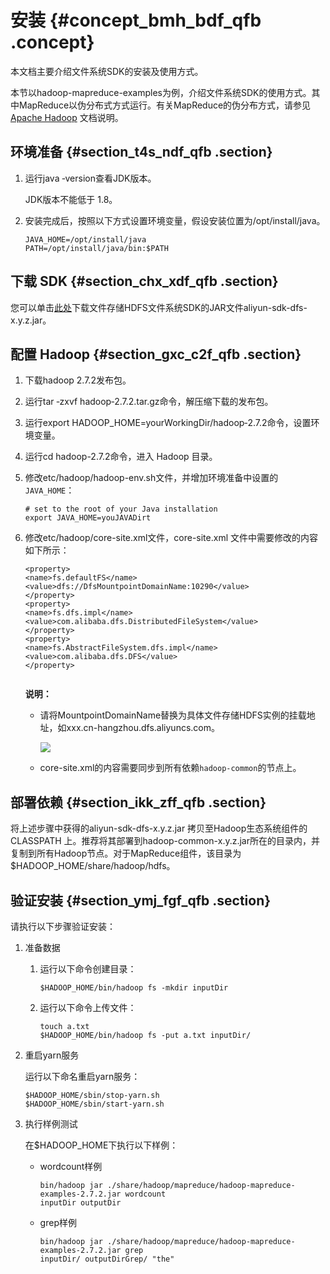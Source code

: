 # 安装 {#concept_bmh_bdf_qfb .concept}

本文档主要介绍文件系统SDK的安装及使用方式。

本节以hadoop-mapreduce-examples为例，介绍文件系统SDK的使用方式。其中MapReduce以伪分布式方式运行。有关MapReduce的伪分布方式，请参见[Apache Hadoop](https://hadoop.apache.org/docs/stable/hadoop-project-dist/hadoop-common/SingleCluster.html#Pseudo-Distributed_Operation) 文档说明。

## 环境准备 {#section_t4s_ndf_qfb .section}

1.  运行java ‐version查看JDK版本。

    JDK版本不能低于 1.8。

2.  安装完成后，按照以下方式设置环境变量，假设安装位置为/opt/install/java。

    ```
    JAVA_HOME=/opt/install/java
    PATH=/opt/install/java/bin:$PATH
    ```


## 下载 SDK {#section_chx_xdf_qfb .section}

您可以单击[此处](https://mvnrepository.com/artifact/com.aliyun.dfs/aliyun-sdk-dfs)下载文件存储HDFS文件系统SDK的JAR文件aliyun-sdk-dfs-x.y.z.jar。

## 配置 Hadoop {#section_gxc_c2f_qfb .section}

1.  下载hadoop 2.7.2发布包。
2.  运行tar ‐zxvf hadoop‐2.7.2.tar.gz命令，解压缩下载的发布包。
3.  运行export HADOOP\_HOME=yourWorkingDir/hadoop‐2.7.2命令，设置环境变量。
4.  运行cd hadoop-2.7.2命令，进入 Hadoop 目录。
5.  修改etc/hadoop/hadoop-env.sh文件，并增加环境准备中设置的`JAVA_HOME`：

    ```
    # set to the root of your Java installation
    export JAVA_HOME=youJAVADirt
    ```

6.  修改etc/hadoop/core-site.xml文件，core-site.xml 文件中需要修改的内容如下所示：

    ```
    <property>
    <name>fs.defaultFS</name>
    <value>dfs://DfsMountpointDomainName:10290</value>
    </property>
    <property>
    <name>fs.dfs.impl</name>
    <value>com.alibaba.dfs.DistributedFileSystem</value>
    </property>
    <property>
    <name>fs.AbstractFileSystem.dfs.impl</name>
    <value>com.alibaba.dfs.DFS</value>
    </property>
    						
    ```

    **说明：** 

    -   请将MountpointDomainName替换为具体文件存储HDFS实例的挂载地址，如xxx.cn-hangzhou.dfs.aliyuncs.com。

        ![](http://static-aliyun-doc.oss-cn-hangzhou.aliyuncs.com/assets/img/40523/155747471142080_zh-CN.jpg)

    -   core-site.xml的内容需要同步到所有依赖`hadoop-common`的节点上。

## 部署依赖 {#section_ikk_zff_qfb .section}

将上述步骤中获得的aliyun-sdk-dfs-x.y.z.jar 拷贝至Hadoop生态系统组件的CLASSPATH 上。推荐将其部署到hadoop-common-x.y.z.jar所在的目录内，并复制到所有Hadoop节点。对于MapReduce组件，该目录为$HADOOP\_HOME/share/hadoop/hdfs。

## 验证安装 {#section_ymj_fgf_qfb .section}

请执行以下步骤验证安装：

1.  准备数据
    1.  运行以下命令创建目录：

        ```
        $HADOOP_HOME/bin/hadoop fs ‐mkdir inputDir
        ```

    2.  运行以下命令上传文件：

        ```
        touch a.txt
        $HADOOP_HOME/bin/hadoop fs ‐put a.txt inputDir/
        ```

2.  重启yarn服务

    运行以下命名重启yarn服务：

    ``` {#codeblock_ad2_ubg_bwf}
    $HADOOP_HOME/sbin/stop-yarn.sh
    $HADOOP_HOME/sbin/start-yarn.sh
    ```

3.  执行样例测试

    在$HADOOP\_HOME下执行以下样例：

    -   wordcount样例

        ```
        bin/hadoop jar ./share/hadoop/mapreduce/hadoop‐mapreduce‐examples‐2.7.2.jar wordcount
        inputDir outputDir
        ```

    -   grep样例

        ```
        bin/hadoop jar ./share/hadoop/mapreduce/hadoop‐mapreduce‐examples‐2.7.2.jar grep
        inputDir/ outputDirGrep/ "the"
        ```


